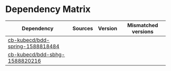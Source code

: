 # Dependency Matrix

Dependency | Sources | Version | Mismatched versions
---------- | ------- | ------- | -------------------
[cb-kubecd/bdd-spring-1588818484](https://github.com/cb-kubecd/bdd-spring-1588818484.git) |  | []() | 
[cb-kubecd/bdd-sbhg-1588820216](https://github.com/cb-kubecd/bdd-sbhg-1588820216.git) |  | []() | 
